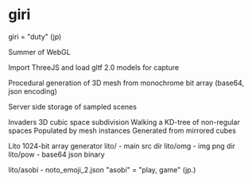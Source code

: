 # giri

giri = "duty" (jp)

Summer of WebGL

Import ThreeJS and load gltf 2.0 models for capture

Procedural generation of 3D mesh from monochrome bit array (base64, json encoding)

Server side storage of sampled scenes

Invaders
3D cubic space subdivision
Walking a KD-tree of non-regular spaces
Populated by mesh instances
Generated from mirrored cubes

Lito 1024-bit array generator
lito/ - main src dir
lito/omg - img png dir
lito/pow - base64 json binary

lito/asobi - noto_emoji_2.json
"asobi" = "play, game" (jp.)


